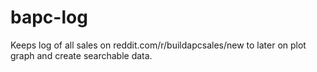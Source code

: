 bapc-log
=====
Keeps log of all sales on reddit.com/r/buildapcsales/new to later on plot graph and create searchable data.

